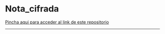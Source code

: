 # Nota_cifrada

[Pincha aqui para acceder al link de este repositorio](https://github.com/rnoguer22/Nota_cifrada.git)

---
